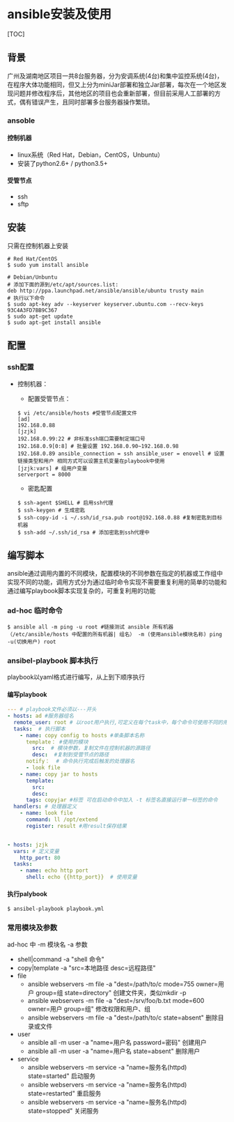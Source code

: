 # ansible安装及使用
[TOC]
## 背景
广州及湖南地区项目一共8台服务器，分为安调系统(4台)和集中监控系统(4台)，在程序大体功能相同，但又上分为miniJar部署和独立Jar部署，每次在一个地区发现问题并修改程序后，其他地区的项目也会重新部署，但目前采用人工部署的方式，偶有错误产生，且同时部署多台服务器操作繁琐。

### ansoble
#### 控制机器
* linux系统（Red Hat，Debian，CentOS，Unbuntu）
* 安装了python2.6+ / python3.5+

#### 受管节点
* ssh
* sftp

## 安装
只需在控制机器上安装
``` shell
# Red Hat/CentOS
$ sudo yum install ansible

# Debian/Unbuntu
# 添加下面的源到/etc/apt/sources.list:
deb http://ppa.launchpad.net/ansible/ansible/ubuntu trusty main
# 执行以下命令
$ sudo apt-key adv --keyserver keyserver.ubuntu.com --recv-keys 93C4A3FD7BB9C367
$ sudo apt-get update
$ sudo apt-get install ansible
```

## 配置
### ssh配置
* 控制机器：
    - 配置受管节点：
    ``` shell
    $ vi /etc/ansible/hosts #受管节点配置文件
    [ad]
    192.168.0.88
    [jzjk]
    192.168.0.99:22 # 非标准ssh端口需要制定端口号
    192.168.0.9[0:8] # 批量设置 192.168.0.90~192.168.0.98
    192.168.0.89 ansible_connection = ssh ansible_user = enovell # 设置链接类型和用户 相同方式可以设置主机变量在playbook中使用
    [jzjk:vars] # 组用户变量
    serverport = 8000
    ```

    - 密匙配置
    ``` shell
    $ ssh-agent $SHELL # 启用ssh代理
    $ ssh-keygen # 生成密匙
    $ ssh-copy-id -i ~/.ssh/id_rsa.pub root@192.168.0.88 #复制密匙到目标机器
    $ ssh-add ~/.ssh/id_rsa # 添加密匙到ssh代理中
    ```

## 编写脚本
ansible通过调用内置的不同模块，配置模块的不同参数在指定的机器或工作组中实现不同的功能，调用方式分为通过临时命令实现不需要重复利用的简单的功能和通过编写playbook脚本实现复杂的，可重复利用的功能

### ad-hoc 临时命令
``` shell
$ ansible all -m ping -u root #链接测试 ansible 所有机器（/etc/ansible/hosts 中配置的所有机器| 组名） -m (使用ansible模块名称) ping -u(切换用户) root
```

### ansibel-playbook 脚本执行
playbook以yaml格式进行编写，从上到下顺序执行
#### 编写playbook
``` yml
--- # playbook文件必须以---开头
- hosts: ad #服务器组名
  remote_user: root # 以root用户执行,可定义在每个task中，每个命令可使用不同的用户执行
  tasks:  # 执行脚本
    - name: copy config to hosts #单条脚本名称
      template： #使用的模块
        src:  # 模块参数，复制文件在控制机器的源路径
        desc:  #复制到受管节点的路径
      notify：  # 命令执行完成后触发的处理器名
      - look file
    - name: copy jar to hosts
      template:
        src:
        desc:
      tags: copyjar #标签 可在启动命令中加入 -t 标签名直接运行单一标签的命令
  handlers: # 处理器定义
    - name: look file
      command: ll /opt/extend
      register: result #用result保存结果


- hosts: jzjk
  vars: # 定义变量
    http_port: 80
  tasks:
    - name: echo http port
      shell: echo {{http_port}}  # 使用变量
```

#### 执行palybook
``` shell
$ ansibel-playbook playbook.yml
```

### 常用模块及参数

ad-hoc 中 -m 模块名 -a 参数

* shell|command -a "shell 命令"
* copy|template -a "src=本地路径 desc=远程路径"
* file
    - ansible webservers -m file -a "dest=/path/to/c mode=755 owner=用户 group=组 state=directory" 创建文件夹，类似mkdir -p
    - ansible webservers -m file -a "dest=/srv/foo/b.txt mode=600 owner=用户 group=组" 修改权限和用户、组
    - ansible webservers -m file -a "dest=/path/to/c state=absent" 删除目录或文件
* user
    - ansible all -m user -a "name=用户名 password=密码" 创建用户
    - ansible all -m user -a "name=用户名 state=absent" 删除用户
* service
    - ansible webservers -m service -a "name=服务名(httpd) state=started" 启动服务
    - ansible webservers -m service -a "name=服务名(httpd) state=restarted" 重启服务
    - ansible webservers -m service -a "name=服务名(httpd) state=stopped" 关闭服务



